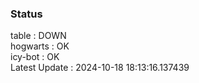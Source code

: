 ### Status


table : DOWN  
hogwarts : OK  
icy-bot : OK  
Latest Update : 2024-10-18 18:13:16.137439
